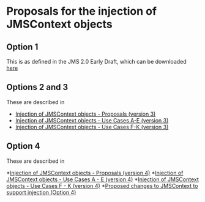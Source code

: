 # Proposals for the injection of JMSContext objects

## Option 1 

This is as defined in the JMS 2.0 Early Draft, which can be downloaded [here](http://jcp.org/aboutJava/communityprocess/edr/jsr343/index.html)

## Options 2 and 3 

These are described in 

*  [Injection of JMSContext objects - Proposals (version 3)](/jms-spec/pages/JMSContextScopeProposals)
* [Injection of JMSContext objects - Use Cases A-E (version 3)](/jms-spec/pages/JMSContextScopeProposals2)
* [Injection of JMSContext objects - Use Cases F-K (version 3)](/jms-spec/pages/JMSContextScopeProposals3)

## Option 4

These are described in

*[Injection of JMSContext objects - Proposals (version 4)](/jms-spec/pages/JMSContextScopeProposalsv4p1)
*[Injection of JMSContext objects - Use Cases A - E (version 4)](/jms-spec/pages/JMSContextScopeProposalsv4p2)
*[Injection of JMSContext objects - Use Cases F - K (version 4)](/jms-spec/pages/JMSContextScopeProposalsv4p3)
*[Proposed changes to JMSContext to support injection (Option 4)](/jms-spec/pages/JMSContextScopeProposalsv4p4)
